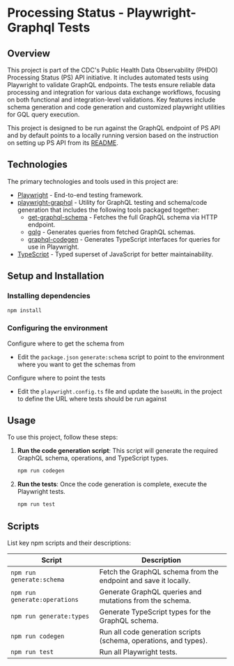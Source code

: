 # Processing Status - Playwright-Graphql Tests

## Overview

This project is part of the CDC's Public Health Data Observability (PHDO) Processing Status (PS) API initiative. It includes automated tests using Playwright to validate GraphQL endpoints. The tests ensure reliable data processing and integration for various data exchange workflows, focusing on both functional and integration-level validations. Key features include schema generation and code generation and customized playwright utilities for GQL query execution.

This project is designed to be run against the GraphQL endpoint of PS API and by default points to a locally running version based on the instruction on setting up PS API from its [README](../../README.md).

## Technologies

The primary technologies and tools used in this project are:

- [Playwright](https://playwright.dev/) - End-to-end testing framework.
- [playwright-graphql](https://www.npmjs.com/package/playwright-graphql) - Utility for GraphQL testing and schema/code generation that includes the following tools packaged together: 
  - [get-graphql-schema](https://www.npmjs.com/package/get-graphql-schema) - Fetches the full GraphQL schema via HTTP endpoint.
  - [gqlg](https://www.npmjs.com/package/gqlg) - Generates queries from fetched GraphQL schemas.
  - [graphql-codegen](https://www.npmjs.com/package/@graphql-codegen/cli) - Generates TypeScript interfaces for queries for use in Playwright.
- [TypeScript](https://www.typescriptlang.org/) - Typed superset of JavaScript for better maintainability.

## Setup and Installation

### Installing  dependencies
   ```bash
   npm install
   ```
### Configuring the environment
Configure where to get the schema from
-  Edit the `package.json` `generate:schema` script to point to the environment where you want to get the schemas from

Configure where to point the tests
- Edit the `playwright.config.ts` file and update the `baseURL` in the project to define the URL where tests should be run against

## Usage

To use this project, follow these steps:

1. **Run the code generation script**:
   This script will generate the required GraphQL schema, operations, and TypeScript types.
   ```bash
   npm run codegen
   ```

2. **Run the tests**:
   Once the code generation is complete, execute the Playwright tests.
   ```bash
   npm run test
   ```

## Scripts

List key npm scripts and their descriptions:

| Script                        | Description                                                         |
|-------------------------------|---------------------------------------------------------------------|
| `npm run generate:schema`     | Fetch the GraphQL schema from the endpoint and save it locally.     |
| `npm run generate:operations` | Generate GraphQL queries and mutations from the schema.             |
| `npm run generate:types`      | Generate TypeScript types for the GraphQL schema.                   |
| `npm run codegen`             | Run all code generation scripts (schema, operations, and types).    |
| `npm run test`                | Run all Playwright tests.                                           |


